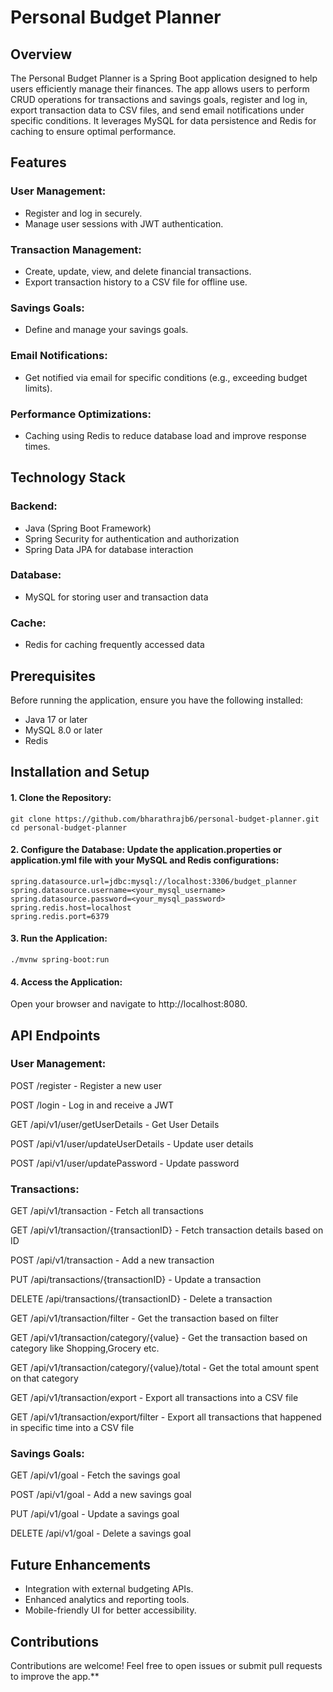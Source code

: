 # Personal Budget Planner

## Overview

The Personal Budget Planner is a Spring Boot application designed to help users efficiently manage their finances. The
app allows users to perform CRUD operations for transactions and savings goals, register and log in, export transaction
data to CSV files, and send email notifications under specific conditions. It leverages MySQL for data persistence and
Redis for caching to ensure optimal performance.

## Features

### User Management:

- Register and log in securely.
- Manage user sessions with JWT authentication.

### Transaction Management:

- Create, update, view, and delete financial transactions.
- Export transaction history to a CSV file for offline use.

### Savings Goals:

- Define and manage your savings goals.

### Email Notifications:

- Get notified via email for specific conditions (e.g., exceeding budget limits).

### Performance Optimizations:

- Caching using Redis to reduce database load and improve response times.

## Technology Stack

### Backend:

- Java (Spring Boot Framework)
- Spring Security for authentication and authorization
- Spring Data JPA for database interaction

### Database:

- MySQL for storing user and transaction data

### Cache:

- Redis for caching frequently accessed data

## Prerequisites

Before running the application, ensure you have the following installed:

- Java 17 or later
- MySQL 8.0 or later
- Redis

## Installation and Setup

#### 1. Clone the Repository:

```
git clone https://github.com/bharathrajb6/personal-budget-planner.git
cd personal-budget-planner
```

#### 2. Configure the Database: Update the application.properties or application.yml file with your MySQL and Redis configurations:
```
spring.datasource.url=jdbc:mysql://localhost:3306/budget_planner
spring.datasource.username=<your_mysql_username>
spring.datasource.password=<your_mysql_password>
spring.redis.host=localhost
spring.redis.port=6379
```

#### 3. Run the Application:
```
./mvnw spring-boot:run
```

#### 4. Access the Application:

Open your browser and navigate to http://localhost:8080.

## API Endpoints

### User Management:

POST /register - Register a new user

POST /login - Log in and receive a JWT

GET /api/v1/user/getUserDetails - Get User Details

POST /api/v1/user/updateUserDetails - Update user details

POST /api/v1/user/updatePassword - Update password

### Transactions:

GET /api/v1/transaction - Fetch all transactions

GET /api/v1/transaction/{transactionID} - Fetch transaction details based on ID

POST /api/v1/transaction - Add a new transaction

PUT /api/transactions/{transactionID} - Update a transaction

DELETE /api/transactions/{transactionID} - Delete a transaction

GET /api/v1/transaction/filter - Get the transaction based on filter

GET /api/v1/transaction/category/{value} - Get the transaction based on category like Shopping,Grocery etc.

GET /api/v1/transaction/category/{value}/total - Get the total amount spent on that category

GET /api/v1/transaction/export - Export all transactions into a CSV file

GET /api/v1/transaction/export/filter - Export all transactions that happened in specific time into a CSV file

### Savings Goals:

GET /api/v1/goal - Fetch the savings goal

POST /api/v1/goal - Add a new savings goal

PUT /api/v1/goal - Update a savings goal

DELETE /api/v1/goal - Delete a savings goal

## Future Enhancements
- Integration with external budgeting APIs.
- Enhanced analytics and reporting tools.
- Mobile-friendly UI for better accessibility.

## Contributions
Contributions are welcome! Feel free to open issues or submit pull requests to improve the app.**
